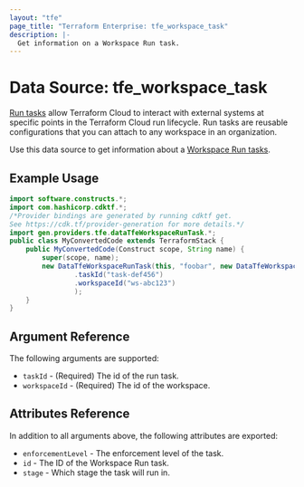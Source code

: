 ```yaml
---
layout: "tfe"
page_title: "Terraform Enterprise: tfe_workspace_task"
description: |-
  Get information on a Workspace Run task.
---
```


# Data Source: tfe_workspace_task

[Run tasks](https://developer.hashicorp.com/terraform/cloud-docs/workspaces/settings/run-tasks) allow Terraform Cloud to interact with external systems at specific points in the Terraform Cloud run lifecycle. Run tasks are reusable configurations that you can attach to any workspace in an organization.

Use this data source to get information about a [Workspace Run tasks](https://developer.hashicorp.com/terraform/cloud-docs/workspaces/settings/run-tasks#associating-run-tasks-with-a-workspace).

## Example Usage

```java
import software.constructs.*;
import com.hashicorp.cdktf.*;
/*Provider bindings are generated by running cdktf get.
See https://cdk.tf/provider-generation for more details.*/
import gen.providers.tfe.dataTfeWorkspaceRunTask.*;
public class MyConvertedCode extends TerraformStack {
    public MyConvertedCode(Construct scope, String name) {
        super(scope, name);
        new DataTfeWorkspaceRunTask(this, "foobar", new DataTfeWorkspaceRunTaskConfig()
                .taskId("task-def456")
                .workspaceId("ws-abc123")
                );
    }
}
```

## Argument Reference

The following arguments are supported:

* `taskId` - (Required) The id of the run task.
* `workspaceId` - (Required) The id of the workspace.

## Attributes Reference

In addition to all arguments above, the following attributes are exported:

* `enforcementLevel` - The enforcement level of the task.
* `id` - The ID of the Workspace Run task.
* `stage` - Which stage the task will run in.

<!-- cache-key: cdktf-0.17.0-pre.15 input-e44aa1a06a0b5bb16601c13377b266fdc3a847bb3569a6370f46a0120eba6a5c -->